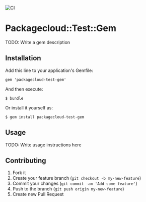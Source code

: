 ![CI](https://github.com/dslzuha/MyRepo/workflows/CI/badge.svg)

# Packagecloud::Test::Gem

TODO: Write a gem description

## Installation

Add this line to your application's Gemfile:

    gem 'packagecloud-test-gem'

And then execute:

    $ bundle

Or install it yourself as:

    $ gem install packagecloud-test-gem

## Usage

TODO: Write usage instructions here

## Contributing

1. Fork it
2. Create your feature branch (`git checkout -b my-new-feature`)
3. Commit your changes (`git commit -am 'Add some feature'`)
4. Push to the branch (`git push origin my-new-feature`)
5. Create new Pull Request
